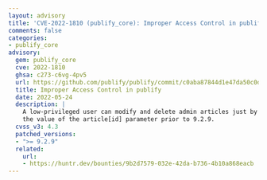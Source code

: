```yaml
---
layout: advisory
title: 'CVE-2022-1810 (publify_core): Improper Access Control in publify'
comments: false
categories:
- publify_core
advisory:
  gem: publify_core
  cve: 2022-1810
  ghsa: c273-c6vg-4pv5
  url: https://github.com/publify/publify/commit/c0aba87844d1e47da50c0d99a3465164a4d244ce
  title: Improper Access Control in publify
  date: 2022-05-24
  description: |
    A low-privileged user can modify and delete admin articles just by changing
    the value of the article[id] parameter prior to 9.2.9.
  cvss_v3: 4.3
  patched_versions:
  - ">= 9.2.9"
  related:
    url:
    - https://huntr.dev/bounties/9b2d7579-032e-42da-b736-4b10a868eacb
---
```

